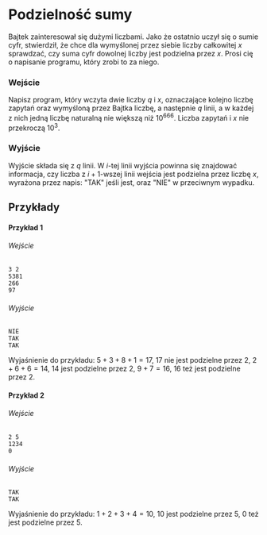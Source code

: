 # Podzielność sumy

Bajtek zainteresował się dużymi liczbami. Jako że ostatnio uczył się o sumie cyfr, stwierdził, że chce dla wymyślonej przez siebie liczby całkowitej $x$ sprawdzać, czy suma cyfr dowolnej liczby jest podzielna przez $x$. Prosi cię o napisanie programu, który zrobi to za niego.

### Wejście

Napisz program, który wczyta dwie liczby $q$ i $x$, oznaczające kolejno liczbę zapytań oraz wymyśloną przez Bajtka liczbę, a następnie $q$ linii, a w każdej z nich jedną liczbę naturalną nie większą niż $10^{666}$. Liczba zapytań i $x$ nie przekroczą $10^3$.

### Wyjście

Wyjście składa się z $q$ linii. W $i$-tej linii wyjścia powinna się znajdować informacja, czy liczba z $i+1$-wszej linii wejścia jest podzielna przez liczbę $x$, wyrażona przez napis: "TAK" jeśli jest, oraz "NIE" w przeciwnym wypadku.

## Przykłady


#### Przykład 1


###### Wejście

```
3 2
5381
266
97
```

###### Wyjście

```
NIE
TAK
TAK
```
Wyjaśnienie do przykładu: $5+3+8+1=17$, $17$ nie jest podzielne przez 2, $2+6+6=14$, $14$ jest podzielne przez 2, $9+7=16$, $16$ też jest podzielne przez 2.

#### Przykład 2


###### Wejście

```
2 5
1234
0
```

###### Wyjście

```
TAK
TAK
```
Wyjaśnienie do przykładu: $1+2+3+4=10$, $10$ jest podzielne przez 5, 0 też jest podzielne przez 5.